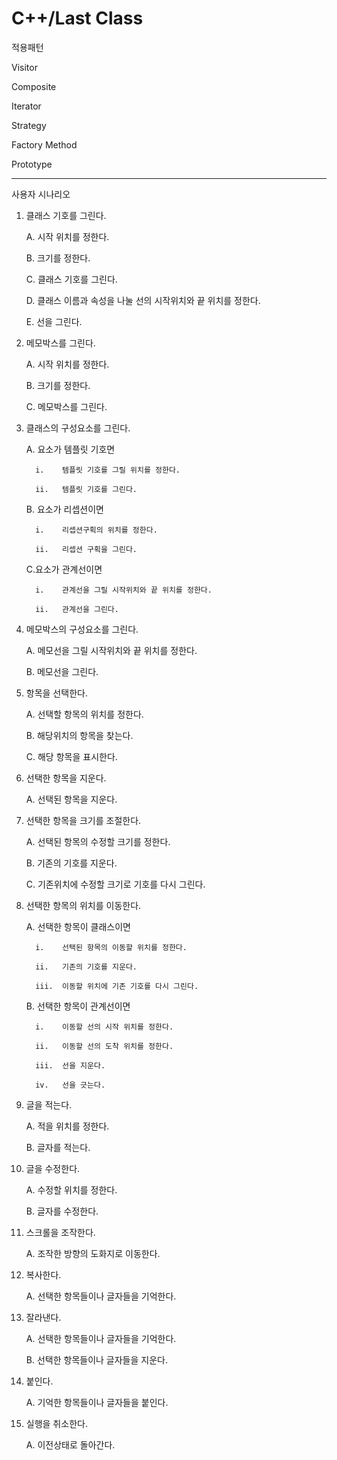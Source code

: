 # C++/Last Class

적용패턴 

Visitor

Composite

Iterator

Strategy

Factory Method

Prototype


----------------------------------------------------------------------------------------------------


사용자 시나리오

1.	클래스 기호를 그린다.

      A.	시작 위치를 정한다.
  
      B.	크기를 정한다.
  
      C.	클래스 기호를 그린다.
  
      D.	클래스 이름과 속성을 나눌 선의 시작위치와 끝 위치를 정한다.
  
      E.	선을 그린다.
  
2.	메모박스를 그린다.

      A.	시작 위치를 정한다.
  
      B.	크기를 정한다.
  
      C.	메모박스를 그린다.
  
3.	클래스의 구성요소를 그린다.

      A.	요소가 템플릿 기호면
  
          i.	템플릿 기호를 그릴 위치를 정한다.
    
          ii.	템플릿 기호를 그린다.
    
      B.	요소가 리셉션이면
  
          i.	리셉션구획의 위치를 정한다.
    
          ii.	리셉션 구획을 그린다.
    
      C.요소가 관계선이면
  
          i.	관계선을 그릴 시작위치와 끝 위치를 정한다.
    
          ii.	관계선을 그린다.
    
4.	메모박스의 구성요소를 그린다.

      A.	메모선을 그릴 시작위치와 끝 위치를 정한다.  
  
      B.	메모선을 그린다.
  
5.	항목을 선택한다.

      A.	선택할 항목의 위치를 정한다.
  
      B.	해당위치의 항목을 찾는다.
  
      C.	해당 항목을 표시한다.
  
6.	선택한 항목을 지운다.

      A.	선택된 항목을 지운다.
  
7.	선택한 항목을 크기를 조절한다.

      A.	선택된 항목의 수정할 크기를 정한다.
  
      B.	기존의 기호를 지운다.
  
      C.	기존위치에 수정할 크기로 기호를 다시 그린다.
  
8.	선택한 항목의 위치를 이동한다.

      A.	선택한 항목이 클래스이면
  
          i.	선택된 항목의 이동할 위치를 정한다.
        
          ii.	기존의 기호를 지운다.
    
          iii.	이동할 위치에 기존 기호를 다시 그린다.
    
      B.	선택한 항목이 관계선이면
  
          i.	이동할 선의 시작 위치를 정한다.
    
          ii.	이동할 선의 도착 위치를 정한다.
    
          iii.	선을 지운다.
    
          iv.	선을 긋는다.
    
9.	글을 적는다.

      A.	적을 위치를 정한다.
  
      B.	글자를 적는다.
  
10.	글을 수정한다.

      A.	수정할 위치를 정한다.
  
      B.	글자를 수정한다.

11.	스크롤을 조작한다.

      A.	조작한 방향의 도화지로 이동한다.
  
12.	복사한다.

      A.	선택한 항목들이나 글자들을 기억한다.
  
13.	잘라낸다.

      A.	선택한 항목들이나 글자들을 기억한다.
  
      B.	선택한 항목들이나 글자들을 지운다.
  
14.	붙인다.

      A.	기억한 항목들이나 글자들을 붙인다.
  
15.	실행을 취소한다.

      A.	이전상태로 돌아간다.
